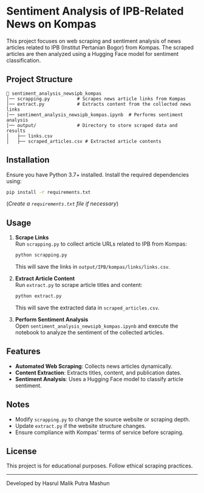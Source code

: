 # Sentiment Analysis of IPB-Related News on Kompas

This project focuses on web scraping and sentiment analysis of news articles related to IPB (Institut Pertanian Bogor) from Kompas. The scraped articles are then analyzed using a Hugging Face model for sentiment classification.

## Project Structure

```
📂 sentiment_analysis_newsipb_kompas
│── scrapping.py          # Scrapes news article links from Kompas
│── extract.py            # Extracts content from the collected news links
│── sentiment_analysis_newsipb_kompas.ipynb  # Performs sentiment analysis
│── output/               # Directory to store scraped data and results
│   ├── links.csv
│   ├── scraped_articles.csv # Extracted article contents
```

## Installation

Ensure you have Python 3.7+ installed. Install the required dependencies using:

```bash
pip install -r requirements.txt
```

(*Create a `requirements.txt` file if necessary*)

## Usage

1. **Scrape Links**  
   Run `scrapping.py` to collect article URLs related to IPB from Kompas:

   ```bash
   python scrapping.py
   ```

   This will save the links in `output/IPB/kompas/links/links.csv`.

2. **Extract Article Content**  
   Run `extract.py` to scrape article titles and content:

   ```bash
   python extract.py
   ```

   This will save the extracted data in `scraped_articles.csv`.

3. **Perform Sentiment Analysis**  
   Open `sentiment_analysis_newsipb_kompas.ipynb` and execute the notebook to analyze the sentiment of the collected articles.

## Features

- **Automated Web Scraping**: Collects news articles dynamically.
- **Content Extraction**: Extracts titles, content, and publication dates.
- **Sentiment Analysis**: Uses a Hugging Face model to classify article sentiment.

## Notes

- Modify `scrapping.py` to change the source website or scraping depth.
- Update `extract.py` if the website structure changes.
- Ensure compliance with Kompas' terms of service before scraping.

## License

This project is for educational purposes. Follow ethical scraping practices.

---
Developed by Hasrul Malik Putra Mashun

